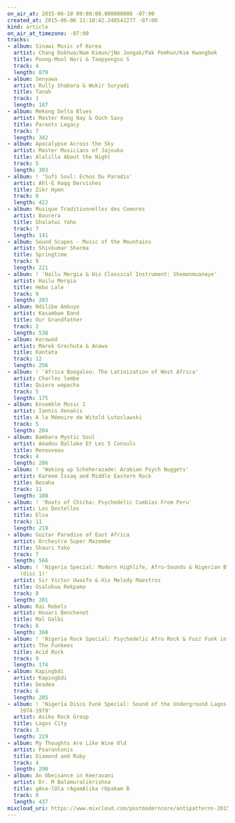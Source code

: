 ```yaml
---
on_air_at: 2015-06-10 09:00:00.000000000 -07:00
created_at: 2015-06-06 11:10:42.248542277 -07:00
kind: article
on_air_at_timezone: -07:00
tracks:
- album: Sinawi Music of Korea
  artist: Chang Dokhwa/Nam Kimun/jNo Jongak/Pak Pomhun/Kim Kwangbok
  title: Poong-Mool Nori & Taepyongso S
  track: 4
  length: 879
- album: Senyawa
  artist: Rully Shabara & Wukir Suryadi
  title: Tanah
  track: 1
  length: 187
- album: Mekong Delta Blues
  artist: Master Kong Nay & Ouch Savy
  title: Parents Legacy
  track: 7
  length: 342
- album: Apocalypse Across the Sky
  artist: Master Musicians of Jajouka
  title: Alalilla About the Night
  track: 5
  length: 303
- album: ! 'Sufi Soul: Echos Du Paradis'
  artist: Ahl-E Haqq Dervishes
  title: Zikr Hymn
  track: 8
  length: 422
- album: Musique Traditionnelles des Comores
  artist: Baurera
  title: Ghalatwi Yaho
  track: 7
  length: 141
- album: Sound Scapes - Music of the Mountains
  artist: Shivkumar Sharma
  title: Springtime
  track: 9
  length: 221
- album: ! 'Hailu Mergia & His Classical Instrument: Shemonmuanaye'
  artist: Hailu Mergia
  title: Hebo Lale
  track: 9
  length: 283
- album: Ndilibe Ambuye
  artist: Kasambwe Band
  title: Our Grandfather
  track: 2
  length: 538
- album: Korowód
  artist: Marek Grechuta & Anawa
  title: Kantata
  track: 12
  length: 256
- album: ! 'Africa Boogaloo: The Latinization of West Africa'
  artist: Charles lembe
  title: Quiero wapacha
  track: 5
  length: 175
- album: Ensemble Music 2
  artist: Iannis Xenakis
  title: A la Mémoire de Witold Lutoslawski
  track: 5
  length: 204
- album: Bambara Mystic Soul
  artist: Amadou Ballake Et Les 5 Consuls
  title: Renouveau
  track: 4
  length: 286
- album: ! 'Waking up Scheherazade: Arabian Psych Nuggets'
  artist: Kareem Issaq and Middle Eastern Rock
  title: Besaha
  track: 11
  length: 108
- album: ! 'Roots of Chicha: Psychedelic Cumbias From Peru'
  artist: Los Destellos
  title: Elsa
  track: 11
  length: 219
- album: Guitar Paradise of East Africa
  artist: Orchestra Super Mazembe
  title: Shauri Yako
  track: 7
  length: 566
- album: ! 'Nigeria Special: Modern Highlife, Afro-Sounds & Nigerian Blues, 1970-6
    (disc 1)'
  artist: Sir Victor Uwaifo & His Melody Maestros
  title: Osalobua Rekpama
  track: 8
  length: 201
- album: Rai Rebels
  artist: Houari Benchenet
  title: Mal Galbi
  track: 8
  length: 368
- album: ! 'Nigeria Rock Special: Psychedelic Afro Rock & Fuzz Funk in 1970s Nigeria'
  artist: The Funkees
  title: Acid Rock
  track: 9
  length: 174
- album: Kapingbdi
  artist: Kapingbdi
  title: Deadea
  track: 6
  length: 285
- album: ! 'Nigeria Disco Funk Special: Sound of the Underground Lagos Dancefloor
    1974-1979'
  artist: Asiko Rock Group
  title: Lagos City
  track: 3
  length: 229
- album: My Thoughts Are Like Wine Old
  artist: Psarantonis
  title: Diamond and Ruby
  track: 4
  length: 290
- album: An Obeisance in Keeravani
  artist: Dr. M Balamuralikrishna
  title: gAna-lOla rAgamAlika rUpakam B
  track: 8
  length: 437
mixcloud_uri: https://www.mixcloud.com/postmoderncore/antipatterns-2015-06-10/
---
```

